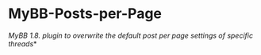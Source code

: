 # MyBB-Posts-per-Page
**MyBB 1.8.* plugin to overwrite the default post per page settings of specific threads**
